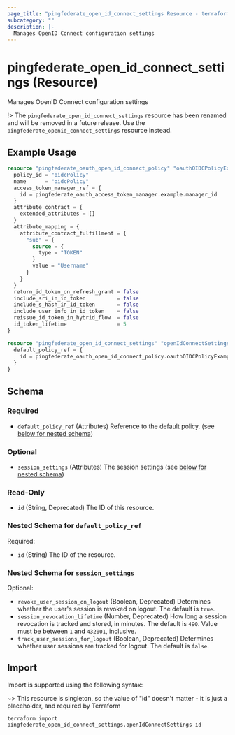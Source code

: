 ```yaml
---
page_title: "pingfederate_open_id_connect_settings Resource - terraform-provider-pingfederate"
subcategory: ""
description: |-
  Manages OpenID Connect configuration settings
---
```


# pingfederate_open_id_connect_settings (Resource)

Manages OpenID Connect configuration settings

!> The `pingfederate_open_id_connect_settings` resource has been renamed and will be removed in a future release. Use the `pingfederate_openid_connect_settings` resource instead.

## Example Usage

```terraform
resource "pingfederate_oauth_open_id_connect_policy" "oauthOIDCPolicyExample" {
  policy_id = "oidcPolicy"
  name      = "oidcPolicy"
  access_token_manager_ref = {
    id = pingfederate_oauth_access_token_manager.example.manager_id
  }
  attribute_contract = {
    extended_attributes = []
  }
  attribute_mapping = {
    attribute_contract_fulfillment = {
      "sub" = {
        source = {
          type = "TOKEN"
        }
        value = "Username"
      }
    }
  }
  return_id_token_on_refresh_grant = false
  include_sri_in_id_token          = false
  include_s_hash_in_id_token       = false
  include_user_info_in_id_token    = false
  reissue_id_token_in_hybrid_flow  = false
  id_token_lifetime                = 5
}

resource "pingfederate_open_id_connect_settings" "openIdConnectSettingsExample" {
  default_policy_ref = {
    id = pingfederate_oauth_open_id_connect_policy.oauthOIDCPolicyExample.policy_id
  }
}
```

<!-- schema generated by tfplugindocs -->
## Schema

### Required

- `default_policy_ref` (Attributes) Reference to the default policy. (see [below for nested schema](#nestedatt--default_policy_ref))

### Optional

- `session_settings` (Attributes) The session settings (see [below for nested schema](#nestedatt--session_settings))

### Read-Only

- `id` (String, Deprecated) The ID of this resource.

<a id="nestedatt--default_policy_ref"></a>
### Nested Schema for `default_policy_ref`

Required:

- `id` (String) The ID of the resource.


<a id="nestedatt--session_settings"></a>
### Nested Schema for `session_settings`

Optional:

- `revoke_user_session_on_logout` (Boolean, Deprecated) Determines whether the user's session is revoked on logout. The default is `true`.
- `session_revocation_lifetime` (Number, Deprecated) How long a session revocation is tracked and stored, in minutes. The default is `490`. Value must be between `1` and `432001`, inclusive.
- `track_user_sessions_for_logout` (Boolean, Deprecated) Determines whether user sessions are tracked for logout. The default is `false`.

## Import

Import is supported using the following syntax:

~> This resource is singleton, so the value of "id" doesn't matter - it is just a placeholder, and required by Terraform

```shell
terraform import pingfederate_open_id_connect_settings.openIdConnectSettings id
```